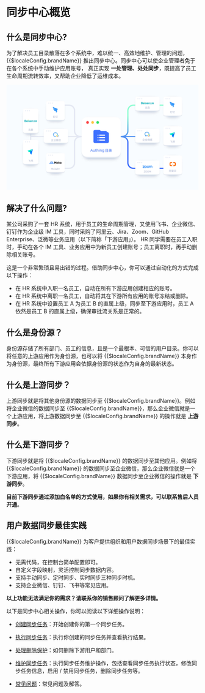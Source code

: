 # 同步中心概览

<LastUpdated/>

## 什么是同步中心?

为了解决员工目录散落在多个系统中，难以统一、高效地维护、管理的问题，{{$localeConfig.brandName}} 推出同步中心。同步中心可以使企业管理者免于在各个系统中手动维护应用账号， 真正实现 **一处管理、处处同步**，既提高了员工生命周期流转效率，又帮助企业降低了运维成本。

<img src='./images/main.jpg' >

## 解决了什么问题?

某公司采购了一套 HR 系统，用于员工的生命周期管理，又使用飞书、企业微信、钉钉作为企业级 IM 工具，同时采购了阿里云、Jira、Zoom、GitHub Enterprise、泛微等业务应用（以下简称「下游应用」）。
HR 同学需要在员工入职时，手动在各个 IM 工具、业务应用中为新员工创建账号；员工离职时，再手动删除相关账号。

这是一个非常繁琐且易出错的过程。借助同步中心，你可以通过自动化的方式完成以下操作：

* 在 HR 系统中入职一名员工，自动在所有下游应用创建相应的账号。
* 在 HR 系统中离职一名员工，自动将其在下游所有应用的账号冻结或删除。
* 在 HR 系统中设置员工 A 为员工 B 的直属上级，同步至下游应用时，员工 A 依然是员工 B 的直属上级，确保审批流关系是正常的。

## 什么是身份源？

身份源存储了所有部门、员工的信息，且是一个最根本、可信的用户目录。你可以将任意的上游应用作为身份源，也可以将 {{$localeConfig.brandName}} 本身作为身份源，最终所有下游应用会依据身份源的状态作为自身的最新状态。

## 什么是上游同步？

上游同步就是将其他身份源的数据同步至 {{$localeConfig.brandName}}。例如将企业微信的数据同步至 {{$localeConfig.brandName}}，那么企业微信就是一个上游应用，将上游数据同步至 {{$localeConfig.brandName}} 的操作就是 **上游同步**。

## 什么是下游同步？

下游同步就是将 {{$localeConfig.brandName}} 的数据同步至其他应用。例如将 {{$localeConfig.brandName}} 的数据同步至企业微信，那么企业微信就是一个下游应用，将 {{$localeConfig.brandName}} 数据同步至企业微信的操作就是 **下游同步**。

**目前下游同步通过添加白名单的方式使用，如果你有相关需求，可以联系售后人员开通**。

## 用户数据同步最佳实践

{{$localeConfig.brandName}} 为客户提供组织和用户数据同步场景下的最佳实践：

* 无需代码，在控制台简单配置即可。
* 自定义字段映射，灵活控制同步数据内容。
* 支持手动同步、定时同步、实时同步三种同步时机。
* 支持企业微信、钉钉、飞书等常见应用。

**以上功能无法满足你的需求？请联系你的销售顾问了解更多详情。**

以下是同步中心相关操作，你可以阅读以下详细操作说明：

* [创建同步任务](/guides/sync-new/create-sync-new/README.md)：开始创建你的第一个同步任务。

* [执行同步任务](/guides/sync-new/perform-sync-new.md)：执行你创建的同步任务并查看执行结果。

* [处理删除保护](/guides/sync-new/risky-operation.md)：如何删除下游用户和部门。

* [维护同步任务](../sync-new/maintain-sync.md)：执行同步任务维护操作，包括查看同步任务执行状态，修改同步任务信息，启用 / 禁用同步任务，删除同步任务等。

* [常见问题](/guides/faqs/sync.md)：常见问题及解答。